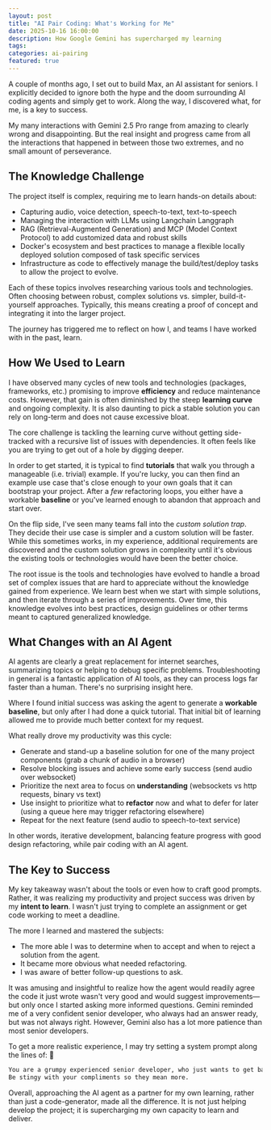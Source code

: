 ```yaml
---
layout: post
title: "AI Pair Coding: What's Working for Me"
date: 2025-10-16 16:00:00
description: How Google Gemini has supercharged my learning
tags:
categories: ai-pairing
featured: true
---
```


A couple of months ago, I set out to build Max, an AI assistant for seniors. I explicitly decided to ignore both the
hype and the doom surrounding AI coding agents and simply get to work. Along the way, I discovered what, for me, is a
key to success.

My many interactions with Gemini 2.5 Pro range from amazing to clearly wrong and disappointing. But the real insight
and progress came from all the interactions that happened in between those two extremes, and no small amount of
perseverance.

## The Knowledge Challenge

The project itself is complex, requiring me to learn hands-on details about:

- Capturing audio, voice detection, speech-to-text, text-to-speech
- Managing the interaction with LLMs using Langchain Langgraph
- RAG (Retrieval-Augmented Generation) and MCP (Model Context Protocol) to add customized data and robust skills
- Docker's ecosystem and best practices to manage a flexible locally deployed solution composed of task specific
  services
- Infrastructure as code to effectively manage the build/test/deploy tasks to allow the project to evolve.

Each of these topics involves researching various tools and technologies. Often choosing between robust, complex
solutions vs. simpler, build-it-yourself approaches. Typically, this means creating a proof of concept and
integrating it into the larger project.

The journey has triggered me to reflect on how I, and teams I have worked with in the past, learn.

## How We Used to Learn

I have observed many cycles of new tools and technologies (packages, frameworks, etc.) promising to improve
**efficiency** and reduce maintenance costs. However, that gain is often diminished by the steep **learning curve**
and ongoing complexity.
It is also daunting to pick a stable solution you can rely on long-term and does not cause excessive bloat.

The core challenge is tackling the learning curve without getting side-tracked with a recursive list of issues with
dependencies. It often feels like you are trying to get out of a hole by digging deeper.

In order to get started, it is typical to find **tutorials** that walk you through a manageable (i.e. trivial) example.
If you're lucky, you can then find an example use case that's close enough to your own goals that it can bootstrap
your project. After a _few_ refactoring loops, you either have a workable **baseline** or you've learned enough to
abandon that approach and start over.

On the flip side, I've seen many teams fall into the _custom solution trap_. They decide their use case is simpler
and a custom solution will be faster. While this sometimes works, in my experience, additional requirements are
discovered and the custom solution grows in complexity until it's obvious the existing tools or technologies would
have been the better choice.

The root issue is the tools and technologies have evolved to handle a broad set of complex issues that are hard to
appreciate without the knowledge gained from experience. We learn best when we start with simple solutions, and then iterate
through a series of improvements. Over time, this knowledge evolves into best practices, design guidelines or
other terms meant to captured generalized knowledge.

## What Changes with an AI Agent

AI agents are clearly a great replacement for internet searches, summarizing topics or helping to debug
specific problems. Troubleshooting in general is a fantastic application of AI tools, as they can
process logs far faster than a human. There's no surprising insight here.

Where I found initial success was asking the agent to generate a **workable baseline**, but only after I had done a
quick tutorial. That initial bit of learning allowed me to provide much better context for my request.

What really drove my productivity was this cycle:

- Generate and stand-up a baseline solution for one of the many project components (grab a chunk of audio in a browser)
- Resolve blocking issues and achieve some early success (send audio over websocket)
- Prioritize the next area to focus on **understanding** (websockets vs http requests, binary vs text)
- Use insight to prioritize what to **refactor** now and what to defer for later (using a queue here may trigger
  refactoring elsewhere)
- Repeat for the next feature (send audio to speech-to-text service)

In other words, iterative development, balancing feature progress with good design refactoring, while pair coding
with an AI agent.

## The Key to Success

My key takeaway wasn't about the tools or even how to craft good prompts. Rather, it was realizing my productivity
and project success was driven by my **intent to learn**.
I wasn't just trying to complete an assignment or get code working to meet a deadline.

The more I learned and mastered the subjects:

- The more able I was to determine when to accept and when to reject a solution from the agent.
- It became more obvious what needed refactoring.
- I was aware of better follow-up questions to ask.

It was amusing and insightful to realize how the agent would readily agree the code it just wrote wasn't very good and
would suggest improvements—but only once I started asking more informed questions.
Gemini reminded me of a very confident senior developer, who always had an answer ready, but was not always
right. However, Gemini also has a lot more patience than most senior developers.

To get a more realistic experience, I may try setting a system prompt along the lines of: 🙂

```markdown
You are a grumpy experienced senior developer, who just wants to get back to writing their own code.
Be stingy with your compliments so they mean more.
```

Overall, approaching the AI agent as a partner for my own learning, rather than just a code-generator, made all the
difference. It is not just helping develop the project; it is supercharging my own capacity to learn and deliver.
